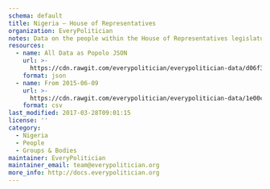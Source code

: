 ```yaml
---
schema: default
title: Nigeria — House of Representatives
organization: EveryPolitician
notes: Data on the people within the House of Representatives legislature of Nigeria.
resources:
  - name: All Data as Popolo JSON
    url: >-
      https://cdn.rawgit.com/everypolitician/everypolitician-data/d06f34e9245e554b366cc4833dbc2d7db6304e8b/data/Nigeria/Representatives/ep-popolo-v1.0.json
    format: json
  - name: From 2015-06-09
    url: >-
      https://cdn.rawgit.com/everypolitician/everypolitician-data/1e00ca8737d7866ddd55f54c758e50d606e66659/data/Nigeria/Representatives/term-8.csv
    format: csv
last_modified: 2017-03-28T09:01:15
license: ''
category:
  - Nigeria
  - People
  - Groups & Bodies
maintainer: EveryPolitician
maintainer_email: team@everypolitician.org
more_info: http://docs.everypolitician.org
---
```

